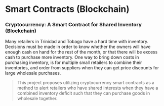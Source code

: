 # Smart Contracts (Blockchain)
### Cryptocurrency: A Smart Contract for Shared Inventory (Blockchain)

Many retailers in Trinidad and Tobago have a hard time with inventory. Decisions must be made in order
to know whether the owners will have enough cash on hand for the rest of the month, or that there will
be excess cash to purchase more inventory. One way to bring down costs in purchasing inventory, is for
multiple small retailers to combine their inventories, and order from suppliers when they can get price
discounts for large wholesale purchases. 

> This project proposes utilizing cryptocurrency smart contracts as a method to alert retailers who have
shared interests when they have a combined inventory deficit such that they can purchase goods in
wholesale together. 
